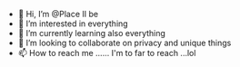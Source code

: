 - 👋 Hi, I’m @Place II be
- 👀 I’m interested in everything 
- 🌱 I’m currently learning also everything
- 💞️ I’m looking to collaborate on privacy and unique things
- 📫 How to reach me ...... I'm to far to reach ...lol 



<!---
PlaceIIbe/PlaceIIbe is a ✨ special ✨ repository because its `README.md` (this file) appears on your GitHub profile.
You can click the Preview link to take a look at your changes.
--->
